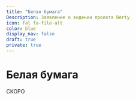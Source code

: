 ```yaml
---
title: "Белая бумага"
Description: Заявление о видении проекта Berty
icon: fal fa-file-alt
color: blue
display_nav: false
draft: true
private: true
---
```


# Белая бумага

<span class="tag yellow"><i class="fal fa-exclamation-triangle"></i>СКОРО</span>
